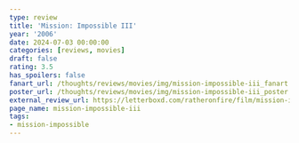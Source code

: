 ```yaml
---
type: review
title: 'Mission: Impossible III'
year: '2006'
date: 2024-07-03 00:00:00
categories: [reviews, movies]
draft: false
rating: 3.5
has_spoilers: false
fanart_url: /thoughts/reviews/movies/img/mission-impossible-iii_fanart.png
poster_url: /thoughts/reviews/movies/img/mission-impossible-iii_poster.png
external_review_url: https://letterboxd.com/ratheronfire/film/mission-impossible-iii/
page_name: mission-impossible-iii
tags:
- mission-impossible
---
```


